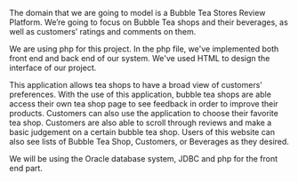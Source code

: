 The domain that we are going to model is a Bubble Tea Stores Review Platform. We’re going to focus on Bubble Tea shops and their beverages, as well as customers’ ratings and comments on them.

We are using php for this project. In the php file, we've implemented both front end and back end of our system. We've used HTML to design the interface of our project.

This application allows tea shops to have a broad view of customers’ preferences. 
With the use of this application, bubble tea shops are able access their own tea shop page to see feedback in order to improve their products. 
Customers can also use the application to choose their favorite tea shop. Customers are also able to scroll through reviews and make a basic judgement on a certain bubble tea shop.
Users of this website can also see lists of Bubble Tea Shop, Customers, or Beverages as they desired. 

We will be using the Oracle database system, JDBC and php for the front end part.

